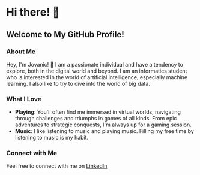 # Hi there! 👋

## Welcome to My GitHub Profile!

### About Me

Hey, I'm Jovanic! 🚀 I am a passionate individual and have a tendency to explore, both in the digital world and beyond. I am an informatics student who is interested in the world of artificial intelligence, especially machine learning. I also like to try to dive into the world of big data.

### What I Love

- **Playing**: You'll often find me immersed in virtual worlds, navigating through challenges and triumphs in games of all kinds. From epic adventures to strategic conquests, I'm always up for a gaming session.
- **Music**: I like listening to music and playing music. Filling my free time by listening to music is my habit.

### Connect with Me
Feel free to connect with me on [LinkedIn](https://www.linkedin.com/in/jovanic-morgan/)
